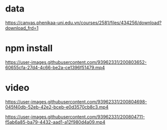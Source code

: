 # data
https://canvas.phenikaa-uni.edu.vn/courses/2581/files/434256/download?download_frd=1

# npm install

https://user-images.githubusercontent.com/93962331/200803652-60655cfa-27d4-4c66-be2a-ce1396f51479.mp4

# video


https://user-images.githubusercontent.com/93962331/200804698-045f40db-52eb-42e2-bceb-e0d3570cb8c3.mp4


https://user-images.githubusercontent.com/93962331/200804711-f5ab6a85-ba79-4432-aad1-a12f980d4a09.mp4
